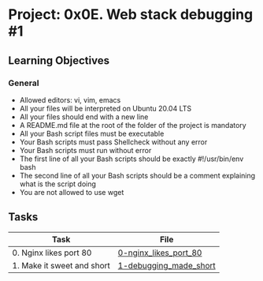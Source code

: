 # Project: 0x0E. Web stack debugging #1

<h2>Learning Objectives</h2>

<h3>General</h3>

<ul>
<li>Allowed editors: vi, vim, emacs</li>
<li>All your files will be interpreted on Ubuntu 20.04 LTS</li>
<li>All your files should end with a new line</li>
<li>A README.md file at the root of the folder of the project is mandatory</li>
<li>All your Bash script files must be executable</li>
<li>Your Bash scripts must pass Shellcheck without any error</li>
<li>Your Bash scripts must run without error</li>
<li>The first line of all your Bash scripts should be exactly #!/usr/bin/env bash</li>
<li>The second line of all your Bash scripts should be a comment explaining what is the script doing</li>
<li>You are not allowed to use wget</li>
</ul>

<h2>Tasks</h2>

| Task | File |
| ---- | ---- |
| 0. Nginx likes port 80 | [0-nginx_likes_port_80](./0-nginx_likes_port_80) |
| 1. Make it sweet and short | [1-debugging_made_short](./1-debugging_made_short) |

